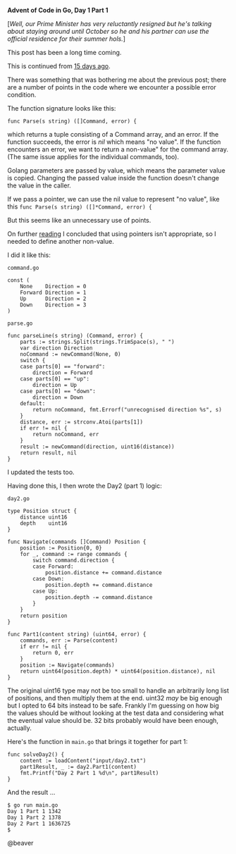 **Advent of Code in Go, Day 1 Part 1**

[_Well, our Prime Minister has very reluctantly resigned but he's talking about staying around until October so he and his partner can use the official residence for their summer hols._]

This post has been a long time coming.

This is continued from [15 days ago](https://wc3.akimbo.com/t/andrew-whitehouse-dailies/61070/495?u=andrewwhitehouse).

There was something that was bothering me about the previous post; there are a number of points in the code where we encounter a possible error condition. 

The function signature looks like this:

```
func Parse(s string) ([]Command, error) {
```

which returns a tuple consisting of a Command array, and an error. If the function succeeds, the error is _nil_ which means "no value". If the function encounters an error, we want to return a non-value" for the command array. (The same issue applies for the individual commands, too).

Golang parameters are passed by value, which means the parameter value is copied. Changing the passed value inside the function doesn't change the value in the caller.

If we pass a pointer, we can use the nil value to represent "no value", like this `func Parse(s string) ([]*Command, error) {`

But this seems like an unnecessary use of points.

On further [reading](https://medium.com/@annapeterson89/whats-the-point-of-golang-pointers-everything-you-need-to-know-ac5e40581d4d) I concluded that using pointers isn't appropriate, so I needed to define another non-value.

I did it like this:

`command.go`

```
const (
	None    Direction = 0
	Forward Direction = 1
	Up      Direction = 2
	Down    Direction = 3
)
```

`parse.go`

```
func parseLine(s string) (Command, error) {
	parts := strings.Split(strings.TrimSpace(s), " ")
	var direction Direction
	noCommand := newCommand(None, 0)
	switch {
	case parts[0] == "forward":
		direction = Forward
	case parts[0] == "up":
		direction = Up
	case parts[0] == "down":
		direction = Down
	default:
		return noCommand, fmt.Errorf("unrecognised direction %s", s)
	}
	distance, err := strconv.Atoi(parts[1])
	if err != nil {
		return noCommand, err
	}
	result := newCommand(direction, uint16(distance))
	return result, nil
}
```

I updated the tests too.

Having done this, I then wrote the Day2 (part 1) logic:

`day2.go`

```
type Position struct {
	distance uint16
	depth    uint16
}

func Navigate(commands []Command) Position {
	position := Position{0, 0}
	for _, command := range commands {
		switch command.direction {
		case Forward:
			position.distance += command.distance
		case Down:
			position.depth += command.distance
		case Up:
			position.depth -= command.distance
		}
	}
	return position
}

func Part1(content string) (uint64, error) {
	commands, err := Parse(content)
	if err != nil {
		return 0, err
	}
	position := Navigate(commands)
	return uint64(position.depth) * uint64(position.distance), nil
}
```

The original uint16 type may not be too small to handle an arbitrarily long list of positions, and then multiply them at the end. uint32 _may_ be big enough but I opted to 64 bits instead to be safe. Frankly I'm guessing on how big the values should be without looking at the test data and considering what the eventual value should be. 32 bits probably would have been enough, actually.

Here's the function in `main.go` that brings it together for part 1:

```
func solveDay2() {
	content := loadContent("input/day2.txt")
	part1Result, _ := day2.Part1(content)
	fmt.Printf("Day 2 Part 1 %d\n", part1Result)
}
```

And the result ...

```
$ go run main.go
Day 1 Part 1 1342
Day 1 Part 2 1378
Day 2 Part 1 1636725
$ 
```

@beaver
